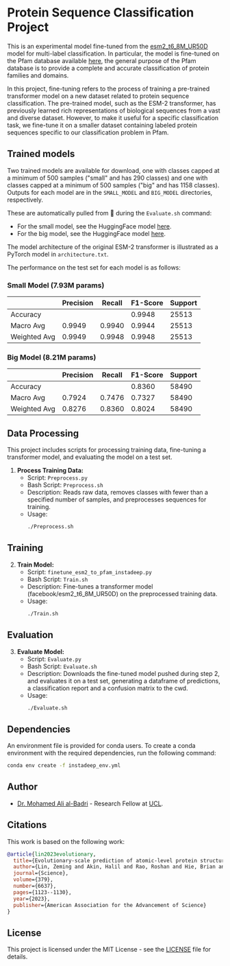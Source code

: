 # Protein Sequence Classification Project

This is an experimental model fine-tuned from the 
[esm2_t6_8M_UR50D](https://huggingface.co/facebook/esm2_t6_8M_UR50D) model 
for multi-label classification. In particular, the model is fine-tuned on the Pfam database available 
[here](https://www.ebi.ac.uk/interpro/), the general purpose of the Pfam database
is to provide a complete and accurate classification of protein families and domains.

In this project, fine-tuning refers to the process of training a pre-trained transformer model on a new dataset related to protein sequence classification. The pre-trained model, such as the ESM-2 transformer, has previously learned rich representations of biological sequences from a vast and diverse dataset. However, to make it useful for a specific classification task, we fine-tune it on a smaller dataset containing labeled protein sequences specific to our classification problem in Pfam.

## Trained models

Two trained models are available for download, one with classes capped at a minimum of 500 samples ("small" and has 290 classes) and one with classes capped at a minimum of 500 samples ("big" and has 1158 classes). Outputs for each model are in the `SMALL_MODEL` and `BIG_MODEL` directories, respectively.

These are automatically pulled from 🤗 during the `Evaluate.sh` command:

 - For the small model, see the HuggingFace model [here](https://huggingface.co/maalbadri/esm2_t6_8M_UR50D-finetuned-localization-small).
 - For the big model, see the HuggingFace model [here](https://huggingface.co/maalbadri/esm2_t6_8M_UR50D-finetuned-localization-big).

The model architecture of the original ESM-2 transformer is illustrated as a PyTorch model in `architecture.txt`.

The performance on the test set for each model is as follows:

### Small Model (7.93M params)
|            | Precision | Recall | F1-Score | Support |
|------------|-----------|--------|----------|---------|
| Accuracy   |           |        | 0.9948   | 25513   |
| Macro Avg  | 0.9949    | 0.9940 | 0.9944   | 25513   |
| Weighted Avg| 0.9949   | 0.9948 | 0.9948   | 25513   |

### Big Model (8.21M params)
|            | Precision | Recall | F1-Score | Support |
|------------|-----------|--------|----------|---------|
| Accuracy   |           |        | 0.8360   | 58490   |
| Macro Avg  | 0.7924    | 0.7476 | 0.7327   | 58490   |
| Weighted Avg| 0.8276   | 0.8360 | 0.8024   | 58490   |

## Data Processing

This project includes scripts for processing training data, fine-tuning a transformer model, and evaluating the model on a test set.

1. **Process Training Data:**
   - Script: `Preprocess.py`
   - Bash Script: `Preprocess.sh`
   - Description: Reads raw data, removes classes with fewer than a specified number of samples, and preprocesses sequences for training.
   - Usage:
     ```bash
     ./Preprocess.sh
     ```
## Training

2. **Train Model:**
   - Script: `finetune_esm2_to_pfam_instadeep.py`
   - Bash Script: `Train.sh`
   - Description: Fine-tunes a transformer model (facebook/esm2_t6_8M_UR50D) on the preprocessed training data.
   - Usage:
     ```bash
     ./Train.sh
     ```

## Evaluation

3. **Evaluate Model:**
   - Script: `Evaluate.py`
   - Bash Script: `Evaluate.sh`
   - Description: Downloads the fine-tuned model pushed during step 2, and evaluates it on a test set, generating a dataframe of predictions, a classification report and a confusion matrix to the cwd.
   - Usage:
     ```bash
     ./Evaluate.sh
     ```

## Dependencies

An environment file is provided for conda users. To create a conda environment with the required dependencies, run the following command:

```bash
conda env create -f instadeep_env.yml
```

## Author

- [Dr. Mohamed Ali al-Badri](https://github.com/maalbadri) - Research Fellow at [UCL](https://www.ucl.ac.uk/).

## Citations
This work is based on the following work:

```bibtex
@article{lin2023evolutionary,
  title={Evolutionary-scale prediction of atomic-level protein structure with a language model},
  author={Lin, Zeming and Akin, Halil and Rao, Roshan and Hie, Brian and Zhu, Zhongkai and Lu, Wenting and Smetanin, Nikita and Verkuil, Robert and Kabeli, Ori and Shmueli, Yaniv and others},
  journal={Science},
  volume={379},
  number={6637},
  pages={1123--1130},
  year={2023},
  publisher={American Association for the Advancement of Science}
}
```

## License
This project is licensed under the MIT License - see the [LICENSE](LICENSE) file for details.